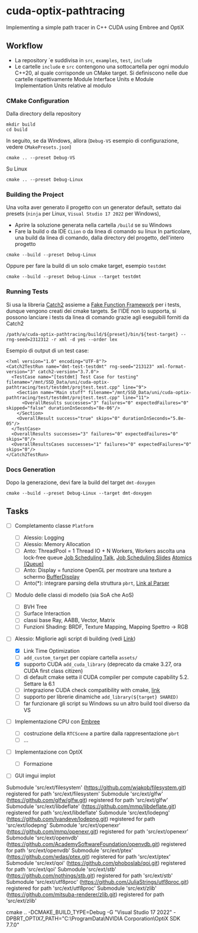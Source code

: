 # cuda-optix-pathtracing
Implementing a simple path tracer in C++ CUDA using Embree and OptiX

## Workflow
- La repository \`e suddivisa in `src`, `examples`, `test`, `include`
- Le cartelle `include` e `src` contengono una sottocartella per ogni modulo C++20, al quale corrisponde un
  CMake target. Si definiscono nelle due cartelle rispettivamente Module Interface Units e Module Implementation 
  Units relative al modulo
### CMake Configuration
Dalla directory della repository
```
mkdir build
cd build
```
In seguito, se da Windows, allora (`Debug-VS` esempio di configurazione, vedere `CMakePresets.json`)
```
cmake .. --preset Debug-VS
```
Su Linux
```
cmake .. --preset Debug-Linux
```
### Building the Project
Una volta aver generato il progetto con un generator default, settato dai presets (`ninja` per Linux, 
`Visual Studio 17 2022` per Windows), 
- Aprire la soluzione generata nella cartella `/build` se su Windows
- Fare la build o da IDE `CLion` o da linea di comando su linux
In particolare, una build da linea di comando, dalla directory del progetto, dell'intero progetto
```
cmake --build --preset Debug-Linux
```
Oppure per fare la build di un solo cmake target, esempio `testdmt`
```
cmake --build --preset Debug-Linux --target testdmt
```

### Running Tests
Si usa la libreria [Catch2](https://github.com/catchorg/Catch2/tree/v2.x) assieme a 
[Fake Function Framework](https://github.com/meekrosoft/fff/tree/master) per i tests, dunque vengono creati
dei cmake targets.
Se l'IDE non lo supporta, si possono lanciare i tests da linea di comando grazie agli eseguibili forniti da Catch2
``` 
/path/a/cuda-optix-pathtracing/build/${preset}/bin/${test-target} --rng-seed=2312312 -r xml -d yes --order lex
```
Esempio di output di un test case:
```
<?xml version="1.0" encoding="UTF-8"?>
<Catch2TestRun name="dmt-test-testdmt" rng-seed="213123" xml-format-version="3" catch2-version="3.7.0">
  <TestCase name="[testdmt] Test Case for testing" filename="/mnt/SSD_Data/uni/cuda-optix-pathtracing/test/testdmt/projtest.test.cpp" line="9">
    <Section name="Main stuff" filename="/mnt/SSD_Data/uni/cuda-optix-pathtracing/test/testdmt/projtest.test.cpp" line="11">
      <OverallResults successes="3" failures="0" expectedFailures="0" skipped="false" durationInSeconds="8e-06"/>
    </Section>
    <OverallResult success="true" skips="0" durationInSeconds="5.8e-05"/>
  </TestCase>
  <OverallResults successes="3" failures="0" expectedFailures="0" skips="0"/>
  <OverallResultsCases successes="1" failures="0" expectedFailures="0" skips="0"/>
</Catch2TestRun>
```
### Docs Generation
Dopo la generazione, devi fare la build del target `dmt-doxygen`
```
cmake --build --preset Debug-Linux --target dmt-doxygen
```

## Tasks
- [ ] Completamento classe `Platform`
  - [ ] Alessio: Logging
  - [ ] Alessio: Memory Allocation
  - [ ] Anto: ThreadPool = 1 Thread IO + N Workers, Workers ascolta una lock-free queue
        [Job Scheduling Talk](https://www.youtube.com/watch?v=HIVBhKj7gQU), 
        [Job Scheduling Slides](https://www.createursdemondes.fr/wp-content/uploads/2015/03/parallelizing_the_naughty_dog_engine_using_fibers.pdf)
        [Atomics (Queue)](https://www.youtube.com/watch?v=ZQFzMfHIxng)
  - [ ] Anto: Display = funzione OpenGL per mostrare una texture a schermo
        [BufferDisplay](https://github.com/mmp/pbrt-v4/blob/88645ffd6a451bd030d062a55a70a701c58a55d0/src/pbrt/gpu/cudagl.h#L64)
  - [ ] Anto(*): integrare parsing della struttura `pbrt`, [Link al Parser](https://github.com/mmp/pbrt-v4/blob/88645ffd6a451bd030d062a55a70a701c58a55d0/src/pbrt/parser.h#L109)
- [ ] Modulo delle classi di modello (sia SoA che AoS)
  - [ ] BVH Tree
  - [ ] Surface Interaction
  - [ ] classi base Ray, AABB, Vector, Matrix
  - [ ] Funzioni Shading: BRDF, Texture Mapping, Mapping Spettro -> RGB
- [ ] Alessio: Migliorie agli script di building (vedi [Link](https://cmake.org/cmake/help/latest/module/FindCUDA.html))
  - [x] Link Time Optimization
  - [ ] `add_custom_target` per copiare cartella `assets/`
  - [x] supporto CUDA `add_cuda_library` (deprecato da cmake 3.27, ora CUDA first class citizen)
  - [ ] di default cmake setta il CUDA compiler per compute capability 5.2. Settare la 6.1
  - [ ] integrazione CUDA check compatibility with cmake, [link](https://github.com/mmp/pbrt-v4/blob/88645ffd6a451bd030d062a55a70a701c58a55d0/cmake/checkcuda.cu#L4)
  - [ ] supporto per librerie dinamiche `add_library(${target} SHARED)`
  - [ ] far funzionare gli script su Windows su un altro build tool diverso da VS
- [ ] Implementazione CPU con [Embree](https://www.embree.org/api.html)
  - [ ] costruzione della `RTCScene` a partire dalla rappresentazione `pbrt`
  - [ ] ...
- [ ] Implementazione con OptiX
  - [ ] Formazione
- [ ] GUI imgui implot


Submodule 'src/ext/filesystem' (https://github.com/wjakob/filesystem.git) registered for path 'src/ext/filesystem'
Submodule 'src/ext/glfw' (https://github.com/glfw/glfw.git) registered for path 'src/ext/glfw'
Submodule 'src/ext/libdeflate' (https://github.com/mmp/libdeflate.git) registered for path 'src/ext/libdeflate'
Submodule 'src/ext/lodepng' (https://github.com/lvandeve/lodepng.git) registered for path 'src/ext/lodepng'
Submodule 'src/ext/openexr' (https://github.com/mmp/openexr.git) registered for path 'src/ext/openexr'
Submodule 'src/ext/openvdb' (https://github.com/AcademySoftwareFoundation/openvdb.git) registered for path 'src/ext/openvdb'
Submodule 'src/ext/ptex' (https://github.com/wdas/ptex.git) registered for path 'src/ext/ptex'
Submodule 'src/ext/qoi' (https://github.com/phoboslab/qoi.git) registered for path 'src/ext/qoi'
Submodule 'src/ext/stb' (https://github.com/nothings/stb.git) registered for path 'src/ext/stb'
Submodule 'src/ext/utf8proc' (https://github.com/JuliaStrings/utf8proc.git) registered for path 'src/ext/utf8proc'
Submodule 'src/ext/zlib' (https://github.com/mitsuba-renderer/zlib.git) registered for path 'src/ext/zlib'

cmake .. -DCMAKE_BUILD_TYPE=Debug -G "Visual Studio 17 2022" -DPBRT_OPTIX7_PATH="C:\ProgramData\NVIDIA Corporation\OptiX SDK 7.7.0"